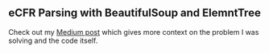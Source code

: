 ## eCFR Parsing with BeautifulSoup and ElemntTree
Check out my [Medium post](https://medium.com/@traintestbritt/ecfr-parsing-with-beautifulsoup-and-elementtree-8cf9d3ef8178?sk=5a5786192777e92350bed175c4603d0b)</b> which gives more context on the problem I was solving and the code itself.